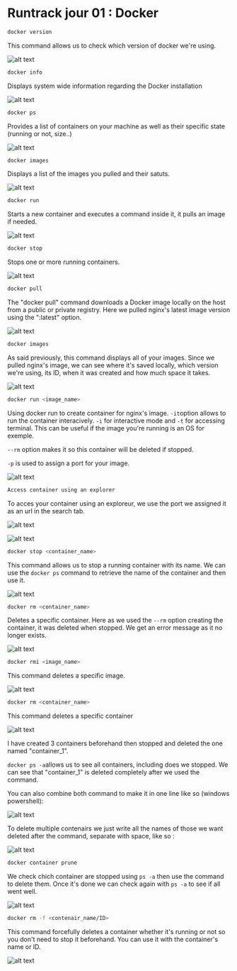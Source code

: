 # Runtrack jour 01 : Docker

```sh
docker version
```
This command allows us to check which version of docker we're using.


![alt text](<images_docker/docker_version.png>)


```sh
docker info
```
Displays system wide information regarding the Docker installation 

![alt text](<images_docker/docker_info.png>)

```sh
docker ps
```
Provides a list of containers on your machine as well as their specific state (running or not, size..)

![alt text](<images_docker/docker_ps.png>)

```sh
docker images
```
Displays a list of the images you pulled and their satuts.

![alt text](<images_docker/docker_images.png>)

```sh
docker run
```

Starts a new container and executes a command inside it, it pulls an image if needed. 

![alt text](<images_docker/docker_run.png>)

```sh
docker stop
```
Stops one or more running containers.

![alt text](<images_docker/docker_stop.png>)

```sh
docker pull
```
The "docker pull" command downloads a Docker image locally on the host from a public or private registry. Here we pulled nginx's latest image version using the ":latest" option.

![alt text](<images_docker/docker_pull.png>)

```sh
docker images
```
As said previously, this command displays all of your images. Since we pulled nginx's image, we can see where it's saved locally, which version we're using, its ID, when it was created and how much space it takes. 

![alt text](<images_docker/docker_images_exemple.png>)

```sh
docker run <image_name>
```

Using docker run to create container for nginx's image. `-it`option allows to run the container interacively. `-i` for interactive mode and `-t` for accessing terminal. This can be useful if the image you're running is an OS for exemple.

  ```--rm``` option makes it so this container will be deleted if stopped. 

  `-p` is used to assign a port for your image.

![alt text](<images_docker/docker_run_exemple.png>)

```sh
Access container using an explorer
``` 
To acces your container using an exploreur, we use the port we assigned it as an url in the search tab.

![alt text](<images_docker/docker_explorer_url.png>)

![alt text](<images_docker/nginx_explorer.png>)

```sh
docker stop <container_name>
```
This command allows us to stop a running container with its name. We can use the `docker ps` command to retrieve the name of the container and then use it.

![alt text](images_docker/docker_stop_exemple.png)


```sh
docker rm <container_name>
```

Deletes a specific container. Here as we used the `--rm` option creating the container, it was deleted when stopped. We get an error message as it no longer exists.

![alt text](images_docker/docker_rm.png)


```sh
docker rmi <image_name>
```

This command deletes a specific image. 

![alt text](images_docker/docker_rmi.png)


```sh
docker rm <container_name>
```

This command deletes a specific container

![alt text](images_docker/docker_stop_then_rm.png)

I have created 3 containers beforehand then stopped and deleted the one named "container_1".

`docker ps -a`allows us to see all containers, including does we stopped. We can see that "container_1" is deleted completely after we used the command. 

You can also combine both command to make it in one line like so (windows powershell):

![alt text](images_docker/docker_stop_and_rm.png)

To delete multiple contenairs we just write all the names of those we want deleted after the command, separate with space, like so :

 ![alt text](images_docker/docker_rm_multiple.png)

```sh
docker container prune
```

We check chich container are stopped using `ps -a` then use the command to delete them.
Once it's done we can check again with `ps -a` to see if all went well.

![alt text](images_docker/docker_container_prune.png)

```sh
docker rm -f <contenair_name/ID>
```

This command forcefully deletes a container whether it's running or not so you don't need to stop it beforehand. You can use it with the container's name or ID.

![alt text](images_docker/docker_rm_f.png)

